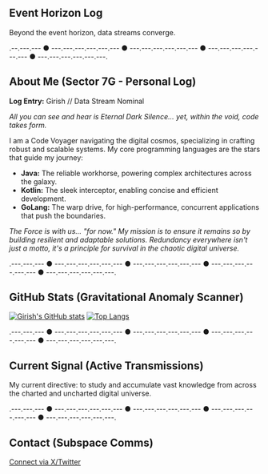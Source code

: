 ## Event Horizon Log

Beyond the event horizon, data streams converge.

.--.---.--- ● ---.---.---.---.---.--- ● ---.---.---.---.---.--- ● ---.---.---.---.---.--- ● ---.---.---.---.---.---.

## About Me (Sector 7G - Personal Log)

**Log Entry:** Girish // Data Stream Nominal

*All you can see and hear is Eternal Dark Silence... yet, within the void, code takes form.*

I am a Code Voyager navigating the digital cosmos, specializing in crafting robust and scalable systems. My core programming languages are the stars that guide my journey:

*   **Java:** The reliable workhorse, powering complex architectures across the galaxy.
*   **Kotlin:** The sleek interceptor, enabling concise and efficient development.
*   **GoLang:** The warp drive, for high-performance, concurrent applications that push the boundaries.

*The Force is with us... "for now." My mission is to ensure it remains so by building resilient and adaptable solutions. Redundancy everywhere isn't just a motto, it's a principle for survival in the chaotic digital universe.*

.---.---.--- ● ---.---.---.---.---.--- ● ---.---.---.---.---.--- ● ---.---.---.---.---.--- ● ---.---.---.---.---.---.

## GitHub Stats (Gravitational Anomaly Scanner)

[![Girish's GitHub stats](https://github-readme-stats.vercel.app/api?username=giri-sh&show_icons=true&theme=tokyonight)](https://github.com/anuraghazra/github-readme-stats)
[![Top Langs](https://github-readme-stats.vercel.app/api/top-langs/?username=giri-sh&layout=compact&theme=tokyonight)](https://github.com/anuraghazra/github-readme-stats)

.---.---.--- ● ---.---.---.---.---.--- ● ---.---.---.---.---.--- ● ---.---.---.---.---.--- ● ---.---.---.---.---.---.

## Current Signal (Active Transmissions)
My current directive: to study and accumulate vast knowledge from across the charted and uncharted digital universe.

.---.---.--- ● ---.---.---.---.---.--- ● ---.---.---.---.---.--- ● ---.---.---.---.---.--- ● ---.---.---.---.---.---.

## Contact (Subspace Comms)
[Connect via X/Twitter](https://x.com/girish_sortur)
